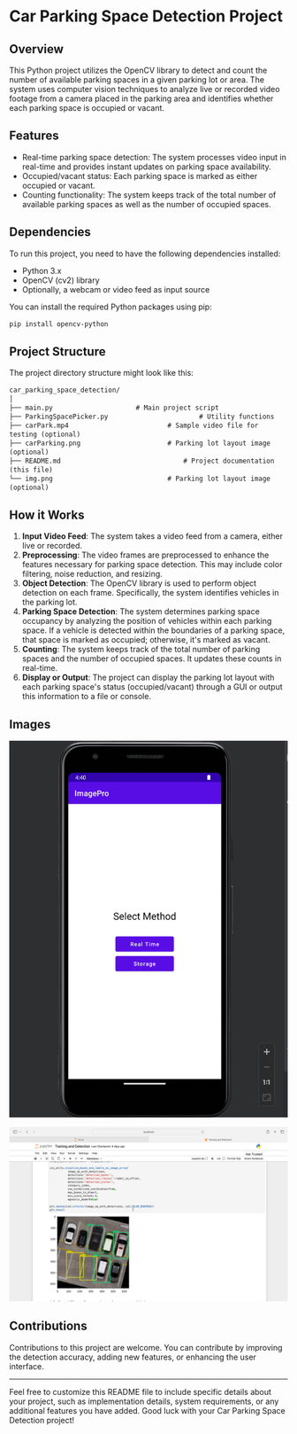 # Car Parking Space Detection Project

## Overview

This Python project utilizes the OpenCV library to detect and count the number of available parking spaces in a given parking lot or area. The system uses computer vision techniques to analyze live or recorded video footage from a camera placed in the parking area and identifies whether each parking space is occupied or vacant.

## Features

- Real-time parking space detection: The system processes video input in real-time and provides instant updates on parking space availability.
- Occupied/vacant status: Each parking space is marked as either occupied or vacant.
- Counting functionality: The system keeps track of the total number of available parking spaces as well as the number of occupied spaces.

## Dependencies

To run this project, you need to have the following dependencies installed:

- Python 3.x
- OpenCV (cv2) library
- Optionally, a webcam or video feed as input source

You can install the required Python packages using pip:

```bash
pip install opencv-python 
```

## Project Structure

The project directory structure might look like this:

```
car_parking_space_detection/
│
├── main.py        				# Main project script
├── ParkingSpacePicker.py                       # Utility functions
├── carPark.mp4                  		# Sample video file for testing (optional)
├── carParking.png            			# Parking lot layout image (optional)
├── README.md                       		# Project documentation (this file)
└── img.png                       		# Parking lot layout image (optional)
```

## How it Works

1. **Input Video Feed**: The system takes a video feed from a camera, either live or recorded.
2. **Preprocessing**: The video frames are preprocessed to enhance the features necessary for parking space detection. This may include color filtering, noise reduction, and resizing.
3. **Object Detection**: The OpenCV library is used to perform object detection on each frame. Specifically, the system identifies vehicles in the parking lot.
4. **Parking Space Detection**: The system determines parking space occupancy by analyzing the position of vehicles within each parking space. If a vehicle is detected within the boundaries of a parking space, that space is marked as occupied; otherwise, it's marked as vacant.
5. **Counting**: The system keeps track of the total number of parking spaces and the number of occupied spaces. It updates these counts in real-time.
6. **Display or Output**: The project can display the parking lot layout with each parking space's status (occupied/vacant) through a GUI or output this information to a file or console.

## Images

![image](https://github.com/yashh2417/faltu/blob/main/app.png?raw=true)

![image](https://github.com/yashh2417/faltu/blob/main/detection.png?raw=true)

## Contributions

Contributions to this project are welcome. You can contribute by improving the detection accuracy, adding new features, or enhancing the user interface.

---

Feel free to customize this README file to include specific details about your project, such as implementation details, system requirements, or any additional features you have added. Good luck with your Car Parking Space Detection project!
